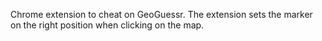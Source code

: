 Chrome extension to cheat on GeoGuessr.
The extension sets the marker on the right position when clicking on the map.
